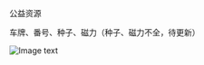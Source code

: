 公益资源

车牌、番号、种子、磁力（种子、磁力不全，待更新）

![Image text](http://a1.qpic.cn/psc?/V138z4pe2WLT5a/bqQfVz5yrrGYSXMvKr.cqRveeiKNq8xXfTheTyKKwIbHv*YegADRFiUMyEMG6af8AS55uRSEttUeXZvfrSa6U46dRQccxB3sZwmzWA3aiX4!/c&ek=1&kp=1&pt=0&bo=wAMfCMADHwgWECA!&tl=3&vuin=331709284&tm=1710936000&dis_t=1710938149&dis_k=87b8f07b76240c9b9fb0982d51b1d78f&sce=60-2-2&rf=viewer_311&t=5)
